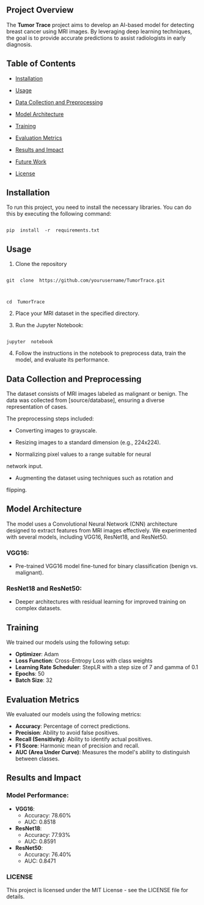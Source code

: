 ##  Project Overview

  

The **Tumor Trace** project aims to develop an AI-based model for detecting breast cancer using MRI images. By leveraging deep learning techniques, the goal is to provide accurate predictions to assist radiologists in early diagnosis.

  

  

##  Table of Contents

  

-  [Installation](#installation) 

-  [Usage](#usage)  

-  [Data Collection and Preprocessing](#data-collection-and-preprocessing)

-  [Model Architecture](#model-architecture)

-  [Training](#training)

-   [Evaluation Metrics](#evaluation-metrics)

-   [Results and Impact](#results-and-impact)

-   [Future Work](#future-work)

-   [License](#license)
  
  

  

##  Installation

  

To run this project, you need to install the necessary libraries. You can do this by executing the following command:

  

```shell

pip  install  -r  requirements.txt

```

  

  

##  Usage

1. Clone the repository

```shell

git  clone  https://github.com/yourusername/TumorTrace.git

  

cd  TumorTrace

```

  

2. Place your MRI dataset in the specified directory.

  

3. Run the Jupyter Notebook:

```shell

jupyter  notebook

```

  

4. Follow the instructions in the notebook to preprocess data, train the model, and evaluate its performance.

  

  

##  Data Collection and Preprocessing

  

  

The dataset consists of MRI images labeled as malignant or benign. The data was collected from [source/database], ensuring a diverse representation of cases.

  

  

The preprocessing steps included:

  

  

- Converting images to grayscale.

- Resizing images to a standard dimension (e.g., 224x224).

- Normalizing pixel values to a range suitable for neural

network input.

- Augmenting the dataset using techniques such as rotation and

flipping.

  

  

##  Model Architecture
The model uses a Convolutional Neural Network (CNN) architecture designed to extract features from MRI images effectively. We experimented with several models, including VGG16, ResNet18, and ResNet50.

### VGG16:

-   Pre-trained VGG16 model fine-tuned for binary classification (benign vs. malignant).

### ResNet18 and ResNet50:

-   Deeper architectures with residual learning for improved training on complex datasets.

## Training

We trained our models using the following setup:

-   **Optimizer**: Adam
-   **Loss Function**: Cross-Entropy Loss with class weights
-   **Learning Rate Scheduler**: StepLR with a step size of 7 and gamma of 0.1
-   **Epochs**: 50
-   **Batch Size**: 32

## Evaluation Metrics

We evaluated our models using the following metrics:

-   **Accuracy**: Percentage of correct predictions.
-   **Precision**: Ability to avoid false positives.
-   **Recall (Sensitivity)**: Ability to identify actual positives.
-   **F1 Score**: Harmonic mean of precision and recall.
-   **AUC (Area Under Curve)**: Measures the model's ability to distinguish between classes.

## Results and Impact

### Model Performance:

-   **VGG16**:
    -   Accuracy: 78.60%
    -   AUC: 0.8518
-   **ResNet18**:
    -   Accuracy: 77.93%
    -   AUC: 0.8591
-   **ResNet50**:
    -   Accuracy: 76.40%
    -   AUC: 0.8471


### LICENSE
This project is licensed under the MIT License - see the LICENSE file for details.